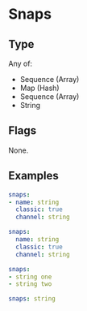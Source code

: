 # Snaps



## Type

Any of:

* Sequence (Array)
* Map (Hash)
* Sequence (Array)
* String

## Flags

None.


## Examples

```yaml
snaps:
- name: string
  classic: true
  channel: string
```

```yaml
snaps:
  name: string
  classic: true
  channel: string
```

```yaml
snaps:
- string one
- string two
```

```yaml
snaps: string

```
